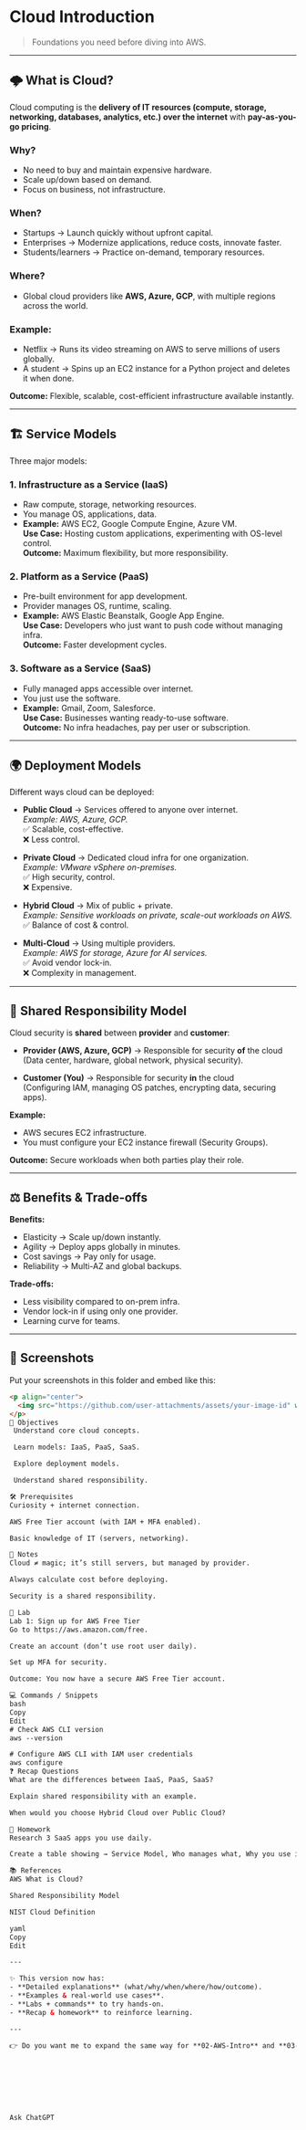 # Cloud Introduction

> Foundations you need before diving into AWS.

---

## 🌩️ What is Cloud?
Cloud computing is the **delivery of IT resources (compute, storage, networking, databases, analytics, etc.) over the internet** with **pay-as-you-go pricing**.

### Why?
- No need to buy and maintain expensive hardware.
- Scale up/down based on demand.
- Focus on business, not infrastructure.

### When?
- Startups → Launch quickly without upfront capital.
- Enterprises → Modernize applications, reduce costs, innovate faster.
- Students/learners → Practice on-demand, temporary resources.

### Where?
- Global cloud providers like **AWS, Azure, GCP**, with multiple regions across the world.

### Example:
- Netflix → Runs its video streaming on AWS to serve millions of users globally.
- A student → Spins up an EC2 instance for a Python project and deletes it when done.

**Outcome:** Flexible, scalable, cost-efficient infrastructure available instantly.

---

## 🏗️ Service Models
Three major models:

### 1. Infrastructure as a Service (IaaS)
- Raw compute, storage, networking resources.
- You manage OS, applications, data.
- **Example:** AWS EC2, Google Compute Engine, Azure VM.  
**Use Case:** Hosting custom applications, experimenting with OS-level control.  
**Outcome:** Maximum flexibility, but more responsibility.

### 2. Platform as a Service (PaaS)
- Pre-built environment for app development.
- Provider manages OS, runtime, scaling.
- **Example:** AWS Elastic Beanstalk, Google App Engine.  
**Use Case:** Developers who just want to push code without managing infra.  
**Outcome:** Faster development cycles.

### 3. Software as a Service (SaaS)
- Fully managed apps accessible over internet.
- You just use the software.
- **Example:** Gmail, Zoom, Salesforce.  
**Use Case:** Businesses wanting ready-to-use software.  
**Outcome:** No infra headaches, pay per user or subscription.

---

## 🌍 Deployment Models
Different ways cloud can be deployed:

- **Public Cloud** → Services offered to anyone over internet.  
  *Example: AWS, Azure, GCP.*  
  ✅ Scalable, cost-effective.  
  ❌ Less control.  

- **Private Cloud** → Dedicated cloud infra for one organization.  
  *Example: VMware vSphere on-premises.*  
  ✅ High security, control.  
  ❌ Expensive.  

- **Hybrid Cloud** → Mix of public + private.  
  *Example: Sensitive workloads on private, scale-out workloads on AWS.*  
  ✅ Balance of cost & control.  

- **Multi-Cloud** → Using multiple providers.  
  *Example: AWS for storage, Azure for AI services.*  
  ✅ Avoid vendor lock-in.  
  ❌ Complexity in management.  

---

## 🔐 Shared Responsibility Model
Cloud security is **shared** between **provider** and **customer**:

- **Provider (AWS, Azure, GCP)** → Responsible for security **of** the cloud  
  (Data center, hardware, global network, physical security).

- **Customer (You)** → Responsible for security **in** the cloud  
  (Configuring IAM, managing OS patches, encrypting data, securing apps).

**Example:**  
- AWS secures EC2 infrastructure.  
- You must configure your EC2 instance firewall (Security Groups).  

**Outcome:** Secure workloads when both parties play their role.

---

## ⚖️ Benefits & Trade-offs
**Benefits:**
- Elasticity → Scale up/down instantly.  
- Agility → Deploy apps globally in minutes.  
- Cost savings → Pay only for usage.  
- Reliability → Multi-AZ and global backups.  

**Trade-offs:**
- Less visibility compared to on-prem infra.  
- Vendor lock-in if using only one provider.  
- Learning curve for teams.

---

## 📸 Screenshots
Put your screenshots in this folder and embed like this:

```html
<p align="center">
  <img src="https://github.com/user-attachments/assets/your-image-id" width="800"/>
</p>
🎯 Objectives
 Understand core cloud concepts.

 Learn models: IaaS, PaaS, SaaS.

 Explore deployment models.

 Understand shared responsibility.

🛠️ Prerequisites
Curiosity + internet connection.

AWS Free Tier account (with IAM + MFA enabled).

Basic knowledge of IT (servers, networking).

📝 Notes
Cloud ≠ magic; it’s still servers, but managed by provider.

Always calculate cost before deploying.

Security is a shared responsibility.

🧪 Lab
Lab 1: Sign up for AWS Free Tier
Go to https://aws.amazon.com/free.

Create an account (don’t use root user daily).

Set up MFA for security.

Outcome: You now have a secure AWS Free Tier account.

💻 Commands / Snippets
bash
Copy
Edit
# Check AWS CLI version
aws --version

# Configure AWS CLI with IAM user credentials
aws configure
❓ Recap Questions
What are the differences between IaaS, PaaS, SaaS?

Explain shared responsibility with an example.

When would you choose Hybrid Cloud over Public Cloud?

🏡 Homework
Research 3 SaaS apps you use daily.

Create a table showing → Service Model, Who manages what, Why you use it.

📚 References
AWS What is Cloud?

Shared Responsibility Model

NIST Cloud Definition

yaml
Copy
Edit

---

✨ This version now has:
- **Detailed explanations** (what/why/when/where/how/outcome).  
- **Examples & real-world use cases**.  
- **Labs + commands** to try hands-on.  
- **Recap & homework** to reinforce learning.  

---

👉 Do you want me to expand the same way for **02-AWS-Intro** and **03-Virtualization-Intro**, so your foundation docs are fully ready before Day-01 starts?








Ask ChatGPT
